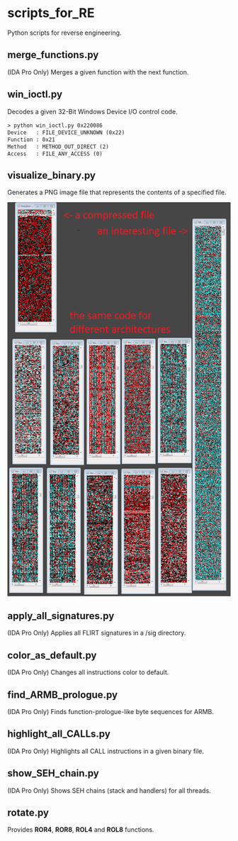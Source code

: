 scripts_for_RE
==============

Python scripts for reverse engineering.

merge_functions.py
----------------------------
(IDA Pro Only) Merges a given function with the next function.

win_ioctl.py
----------------------------
Decodes a given 32-Bit Windows Device I/O control code.

    > python win_ioctl.py 0x220086
    Device   : FILE_DEVICE_UNKNOWN (0x22)
    Function : 0x21
    Method   : METHOD_OUT_DIRECT (2)
    Access   : FILE_ANY_ACCESS (0)

visualize_binary.py
----------------------------
Generates a PNG image file that represents the contents of a specified file.

![example](/img/visualized_files.png)

apply_all_signatures.py
----------------------------
(IDA Pro Only) Applies all FLIRT signatures in a <IDA DIR>/sig directory.

color_as_default.py
----------------------------
(IDA Pro Only) Changes all instructions color to default.

find_ARMB_prologue.py
----------------------------
(IDA Pro Only) Finds function-prologue-like byte sequences for ARMB.

highlight_all_CALLs.py
----------------------------
(IDA Pro Only) Highlights all CALL instructions in a given binary file.

show_SEH_chain.py
----------------------------
(IDA Pro Only) Shows SEH chains (stack and handlers) for all threads.

rotate.py
----------------------------
Provides __ROR4__, __ROR8__, __ROL4__ and __ROL8__ functions.

